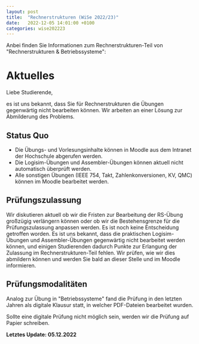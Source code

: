```yaml
---
layout: post
title:  "Rechnerstrukturen (WiSe 2022/23)"
date:   2022-12-05 14:01:00 +0100
categories: wise202223
---
```


Anbei finden Sie Informationen zum Rechnerstrukturen-Teil von "Rechnerstrukturen & Betriebssysteme":

# Aktuelles

Liebe Studierende,

es ist uns bekannt, dass Sie für Rechnerstrukturen die Übungen gegenwärtig nicht bearbeiten können.
Wir arbeiten an einer Lösung zur Abmilderung des Problems.

## Status Quo

* Die Übungs- und Vorlesungsinhalte können in Moodle aus dem Intranet der Hochschule abgerufen werden.
* Die Logisim-Übungen und Assembler-Übungen können aktuell nicht automatisch überprüft werden.
* Alle sonstigen Übungen (IEEE 754, Takt, Zahlenkonversionen, KV, QMC) können im Moodle bearbeitet werden.

## Prüfungszulassung

Wir diskutieren aktuell ob wir die Fristen zur Bearbeitung der RS-Übung großzügig verlängern können oder ob wir die Bestehensgrenze für die Prüfungszulassung anpassen werden.
Es ist noch keine Entscheidung getroffen worden.
Es ist uns bekannt, dass die praktischen Logisim-Übungen und Assembler-Übungen gegenwärtig nicht bearbeitet werden können, und einigen Studierenden dadurch Punkte zur Erlangung der Zulassung im Rechnerstrukturen-Teil fehlen.
Wir prüfen, wie wir dies abmildern können und werden Sie bald an dieser Stelle und im Moodle informieren.

## Prüfungsmodalitäten

Analog zur Übung in "Betriebssysteme" fand die Prüfung in den letzten Jahren als digitale Klausur statt, in welcher PDF-Dateien bearbeitet wurden.

Sollte eine digitale Prüfung nicht möglich sein, werden wir die Prüfung auf Papier schreiben.


**Letztes Update: 05.12.2022**

